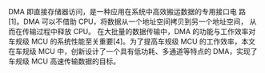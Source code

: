 DMA 即直接存储器访问，是一种应用在系统中高效搬运数据的专用接口电 路[1]。DMA 可以不借助 CPU，将数据从一个地址空间拷贝到另一个地址空间， 从而在传输过程中释放 CPU。
在大批量的数据传输中，DMA 的功能与工作效率对车规级 MCU 的系统性能至关重要[4]。为了提高车规级 MCU 的工作效率，本文在车规级 MCU 中，创新设计了一个具有低功耗、多通道等特点的 DMA，实现了车规级 MCU 高速传输数据的目标。